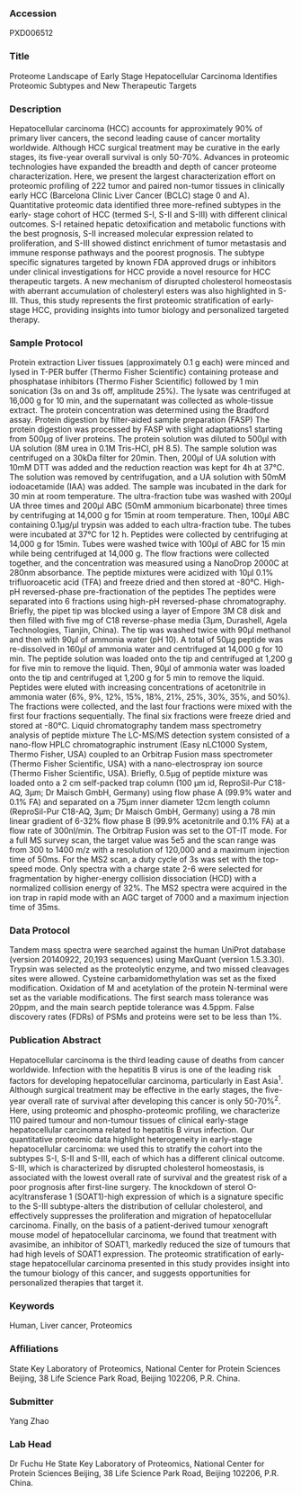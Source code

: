 ### Accession
PXD006512

### Title
Proteome Landscape of Early Stage Hepatocellular Carcinoma Identifies Proteomic Subtypes and New Therapeutic Targets

### Description
Hepatocellular carcinoma (HCC) accounts for approximately 90% of primary liver cancers, the second leading cause of cancer mortality worldwide. Although HCC surgical treatment may be curative in the early stages, its five-year overall survival is only 50-70%. Advances in proteomic technologies have expanded the breadth and depth of cancer proteome characterization. Here, we present the largest characterization effort on proteomic profiling of 222 tumor and paired non-tumor tissues in clinically early HCC (Barcelona Clinic Liver Cancer (BCLC) stage 0 and A). Quantitative proteomic data identified three more-refined subtypes in the early- stage cohort of HCC (termed S-I, S-II and S-III) with different clinical outcomes. S-I retained hepatic detoxification and metabolic functions with the best prognosis, S-II increased molecular expression related to proliferation, and S-III showed distinct enrichment of tumor metastasis and immune response pathways and the poorest prognosis. The subtype specific signatures targeted by known FDA approved drugs or inhibitors under clinical investigations for HCC provide a novel resource for HCC therapeutic targets. A new mechanism of disrupted cholesterol homeostasis with aberrant accumulation of cholesteryl esters was also highlighted in S-III. Thus, this study represents the first proteomic stratification of early-stage HCC, providing insights into tumor biology and personalized targeted therapy.

### Sample Protocol
Protein extraction Liver tissues (approximately 0.1 g each) were minced and lysed in T-PER buffer (Thermo Fisher Scientific) containing protease and phosphatase inhibitors (Thermo Fisher Scientific) followed by 1 min sonication (3s on and 3s off, amplitude 25%). The lysate was centrifuged at 16,000 g for 10 min, and the supernatant was collected as whole-tissue extract. The protein concentration was determined using the Bradford assay. Protein digestion by filter-aided sample preparation (FASP) The protein digestion was processed by FASP with slight adaptations1 starting from 500μg of liver proteins. The protein solution was diluted to 500μl with UA solution (8M urea in 0.1M Tris-HCl, pH 8.5). The sample solution was centrifuged on a 30kDa filter for 20min. Then, 200μl of UA solution with 10mM DTT was added and the reduction reaction was kept for 4h at 37°C. The solution was removed by centrifugation, and a UA solution with 50mM iodoacetamide (IAA) was added. The sample was incubated in the dark for 30 min at room temperature. The ultra-fraction tube was washed with 200μl UA three times and 200μl ABC (50mM ammonium bicarbonate) three times by centrifuging at 14,000 g for 15min at room temperature. Then, 100μl ABC containing 0.1μg/μl trypsin was added to each ultra-fraction tube. The tubes were incubated at 37°C for 12 h. Peptides were collected by centrifuging at 14,000 g for 15min. Tubes were washed twice with 100μl of ABC for 15 min while being centrifuged at 14,000 g. The flow fractions were collected together, and the concentration was measured using a NanoDrop 2000C at 280nm absorbance. The peptide mixtures were acidized with 10μl 0.1% trifluoroacetic acid (TFA) and freeze dried and then stored at -80°C. High-pH reversed-phase pre-fractionation of the peptides The peptides were separated into 6 fractions using high-pH reversed-phase chromatography. Briefly, the pipet tip was blocked using a layer of Empore 3M C8 disk and then filled with five mg of C18 reverse-phase media (3μm, Durashell, Agela Technologies, Tianjin, China). The tip was washed twice with 90μl methanol and then with 90μl of ammonia water (pH 10). A total of 50μg peptide was re-dissolved in 160μl of ammonia water and centrifuged at 14,000 g for 10 min. The peptide solution was loaded onto the tip and centrifuged at 1,200 g for five min to remove the liquid. Then, 90μl of ammonia water was loaded onto the tip and centrifuged at 1,200 g for 5 min to remove the liquid. Peptides were eluted with increasing concentrations of acetonitrile in ammonia water (6%, 9%, 12%, 15%, 18%, 21%, 25%, 30%, 35%, and 50%). The fractions were collected, and the last four fractions were mixed with the first four fractions sequentially. The final six fractions were freeze dried and stored at -80°C. Liquid chromatography tandem mass spectrometry analysis of peptide mixture The LC-MS/MS detection system consisted of a nano-flow HPLC chromatographic instrument (Easy nLC1000 System, Thermo Fisher, USA) coupled to an Orbitrap Fusion mass spectrometer (Thermo Fisher Scientific, USA) with a nano-electrospray ion source (Thermo Fisher Scientific, USA). Briefly, 0.5μg of peptide mixture was loaded onto a 2 cm self-packed trap column (100 µm id, ReproSil-Pur C18-AQ, 3μm; Dr Maisch GmbH, Germany) using flow phase A (99.9% water and 0.1% FA) and separated on a 75μm inner diameter 12cm length column (ReproSil-Pur C18-AQ, 3μm; Dr Maisch GmbH, Germany) using a 78 min linear gradient of 6-32% flow phase B (99.9% acetonitrile and 0.1% FA) at a flow rate of 300nl/min. The Orbitrap Fusion was set to the OT-IT mode. For a full MS survey scan, the target value was 5e5 and the scan range was from 300 to 1400 m/z with a resolution of 120,000 and a maximum injection time of 50ms. For the MS2 scan, a duty cycle of 3s was set with the top-speed mode. Only spectra with a charge state 2-6 were selected for fragmentation by higher-energy collision dissociation (HCD) with a normalized collision energy of 32%. The MS2 spectra were acquired in the ion trap in rapid mode with an AGC target of 7000 and a maximum injection time of 35ms.

### Data Protocol
Tandem mass spectra were searched against the human UniProt database (version 20140922, 20,193 sequences) using MaxQuant (version 1.5.3.30). Trypsin was selected as the proteolytic enzyme, and two missed cleavages sites were allowed. Cysteine carbamidomethylation was set as the fixed modification. Oxidation of M and acetylation of the protein N-terminal were set as the variable modifications. The first search mass tolerance was 20ppm, and the main search peptide tolerance was 4.5ppm. False discovery rates (FDRs) of PSMs and proteins were set to be less than 1%.

### Publication Abstract
Hepatocellular carcinoma is the third leading cause of deaths from cancer worldwide. Infection with the hepatitis B virus is one of the leading risk factors for developing hepatocellular carcinoma, particularly in East Asia<sup>1</sup>. Although surgical treatment may be effective in the early stages, the five-year overall rate of survival after developing this cancer is only 50-70%<sup>2</sup>. Here, using proteomic and phospho-proteomic profiling, we characterize 110 paired tumour and non-tumour tissues of clinical early-stage hepatocellular carcinoma related to hepatitis B virus infection. Our quantitative proteomic data highlight heterogeneity in early-stage hepatocellular carcinoma: we used this to stratify the cohort into the subtypes S-I, S-II and S-III, each of which has a different clinical outcome. S-III, which is characterized by disrupted cholesterol homeostasis, is associated with the lowest overall rate of survival and the greatest risk of a poor prognosis after first-line surgery. The knockdown of sterol O-acyltransferase 1 (SOAT1)-high expression of which is a signature specific to the S-III subtype-alters the distribution of cellular cholesterol, and effectively suppresses the proliferation and migration of hepatocellular carcinoma. Finally, on the basis of a patient-derived tumour xenograft mouse model of hepatocellular carcinoma, we found that treatment with avasimibe, an inhibitor of SOAT1, markedly reduced the size of tumours that had high levels of SOAT1 expression. The proteomic stratification of early-stage hepatocellular carcinoma presented in this study provides insight into the tumour biology of this cancer, and suggests opportunities for personalized therapies that target it.

### Keywords
Human, Liver cancer, Proteomics

### Affiliations
State Key Laboratory of Proteomics, National Center for Protein Sciences Beijing, 38 Life Science Park Road, Beijing 102206, P.R. China.

### Submitter
Yang Zhao

### Lab Head
Dr Fuchu He
State Key Laboratory of Proteomics, National Center for Protein Sciences Beijing, 38 Life Science Park Road, Beijing 102206, P.R. China.


